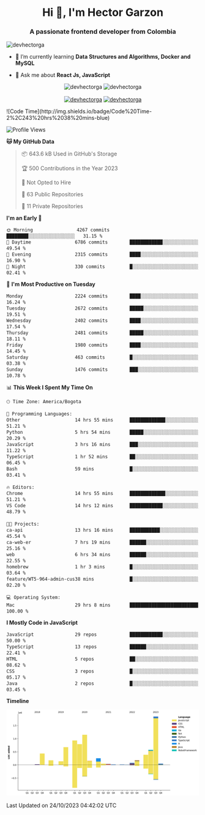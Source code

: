 <h1 align="center">Hi 👋, I'm Hector Garzon</h1>
<h3 align="center">A passionate frontend developer from Colombia</h3>

<p align="left"> <img src="https://komarev.com/ghpvc/?username=devhectorga" alt="devhectorga" /> </p>

- 🌱 I’m currently learning **Data Structures and Algorithms, Docker and MySQL**

- 💬 Ask me about **React Js, JavaScript**

<p align="center"> <img src="https://github-readme-stats.vercel.app/api?username=devhectorga&count_private=true&show_icons=true" alt="devhectorga" /> <img src="https://github-readme-stats.vercel.app/api/top-langs/?username=devhectorga&layout=compact" alt="devhectorga" /></p>

<p align="center">
<a href="https://twitter.com/devhectorga" target="blank"><img align="center" src="https://cdn.jsdelivr.net/npm/simple-icons@3.0.1/icons/twitter.svg" alt="devhectorga" height="20" width="20" /></a>
<a href="https://linkedin.com/in/devhectorga" target="blank"><img align="center" src="https://cdn.jsdelivr.net/npm/simple-icons@3.0.1/icons/linkedin.svg" alt="devhectorga" height="20" width="20" /></a>
</p>
<!--START_SECTION:waka-->
![Code Time](http://img.shields.io/badge/Code%20Time-2%2C243%20hrs%2038%20mins-blue)

![Profile Views](http://img.shields.io/badge/Profile%20Views-2-blue)

**🐱 My GitHub Data** 

> 📦 643.6 kB Used in GitHub's Storage 
 > 
> 🏆 500 Contributions in the Year 2023
 > 
> 🚫 Not Opted to Hire
 > 
> 📜 63 Public Repositories 
 > 
> 🔑 11 Private Repositories 
 > 
**I'm an Early 🐤** 

```text
🌞 Morning                4267 commits        ████████░░░░░░░░░░░░░░░░░   31.15 % 
🌆 Daytime                6786 commits        ████████████░░░░░░░░░░░░░   49.54 % 
🌃 Evening                2315 commits        ████░░░░░░░░░░░░░░░░░░░░░   16.90 % 
🌙 Night                  330 commits         █░░░░░░░░░░░░░░░░░░░░░░░░   02.41 % 
```
📅 **I'm Most Productive on Tuesday** 

```text
Monday                   2224 commits        ████░░░░░░░░░░░░░░░░░░░░░   16.24 % 
Tuesday                  2672 commits        █████░░░░░░░░░░░░░░░░░░░░   19.51 % 
Wednesday                2402 commits        ████░░░░░░░░░░░░░░░░░░░░░   17.54 % 
Thursday                 2481 commits        █████░░░░░░░░░░░░░░░░░░░░   18.11 % 
Friday                   1980 commits        ████░░░░░░░░░░░░░░░░░░░░░   14.45 % 
Saturday                 463 commits         █░░░░░░░░░░░░░░░░░░░░░░░░   03.38 % 
Sunday                   1476 commits        ███░░░░░░░░░░░░░░░░░░░░░░   10.78 % 
```


📊 **This Week I Spent My Time On** 

```text
🕑︎ Time Zone: America/Bogota

💬 Programming Languages: 
Other                    14 hrs 55 mins      █████████████░░░░░░░░░░░░   51.21 % 
Python                   5 hrs 54 mins       █████░░░░░░░░░░░░░░░░░░░░   20.29 % 
JavaScript               3 hrs 16 mins       ███░░░░░░░░░░░░░░░░░░░░░░   11.22 % 
TypeScript               1 hr 52 mins        ██░░░░░░░░░░░░░░░░░░░░░░░   06.45 % 
Bash                     59 mins             █░░░░░░░░░░░░░░░░░░░░░░░░   03.41 % 

🔥 Editors: 
Chrome                   14 hrs 55 mins      █████████████░░░░░░░░░░░░   51.21 % 
VS Code                  14 hrs 12 mins      ████████████░░░░░░░░░░░░░   48.79 % 

🐱‍💻 Projects: 
ca-api                   13 hrs 16 mins      ███████████░░░░░░░░░░░░░░   45.54 % 
ca-web-er                7 hrs 19 mins       ██████░░░░░░░░░░░░░░░░░░░   25.16 % 
web                      6 hrs 34 mins       ██████░░░░░░░░░░░░░░░░░░░   22.55 % 
homebrew                 1 hr 3 mins         █░░░░░░░░░░░░░░░░░░░░░░░░   03.64 % 
feature/WT5-964-admin-cus38 mins             █░░░░░░░░░░░░░░░░░░░░░░░░   02.20 % 

💻 Operating System: 
Mac                      29 hrs 8 mins       █████████████████████████   100.00 % 
```

**I Mostly Code in JavaScript** 

```text
JavaScript               29 repos            ████████████░░░░░░░░░░░░░   50.00 % 
TypeScript               13 repos            ██████░░░░░░░░░░░░░░░░░░░   22.41 % 
HTML                     5 repos             ██░░░░░░░░░░░░░░░░░░░░░░░   08.62 % 
CSS                      3 repos             █░░░░░░░░░░░░░░░░░░░░░░░░   05.17 % 
Java                     2 repos             █░░░░░░░░░░░░░░░░░░░░░░░░   03.45 % 
```



**Timeline**

![Lines of Code chart](https://raw.githubusercontent.com/devHectorGa/devHectorGa/master/assets/bar_graph.png)


 Last Updated on 24/10/2023 04:42:02 UTC
<!--END_SECTION:waka-->
